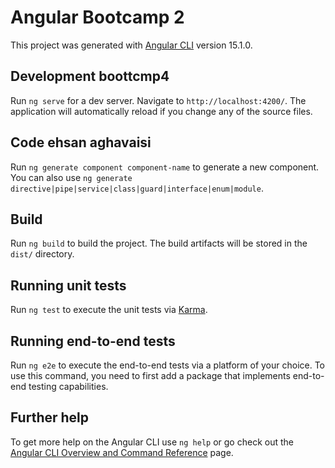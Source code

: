 # Angular Bootcamp 2

This project was generated with [Angular CLI](https://github.com/angular/angular-cli) version 15.1.0.

## Development boottcmp4


Run `ng serve` for a dev server. Navigate to `http://localhost:4200/`. The application will automatically reload if you change any of the source files.

## Code ehsan aghavaisi 

Run `ng generate component component-name` to generate a new component. You can also use `ng generate directive|pipe|service|class|guard|interface|enum|module`.

## Build

Run `ng build` to build the project. The build artifacts will be stored in the `dist/` directory.

## Running unit tests

Run `ng test` to execute the unit tests via [Karma](https://karma-runner.github.io).

## Running end-to-end tests

Run `ng e2e` to execute the end-to-end tests via a platform of your choice. To use this command, you need to first add a package that implements end-to-end testing capabilities.

## Further help

To get more help on the Angular CLI use `ng help` or go check out the [Angular CLI Overview and Command Reference](https://angular.io/cli) page.
